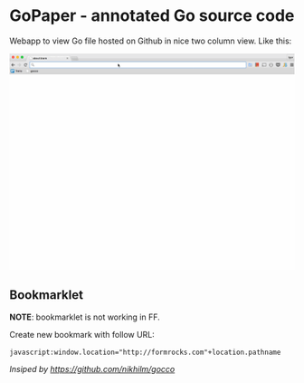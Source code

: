 # GoPaper - annotated Go source code

Webapp to view Go file hosted on Github in nice two column view. Like this: 

![Usage](https://raw.githubusercontent.com/vasilcovsky/gopaper/master/media/gocco.gif)

## Bookmarklet

**NOTE**: bookmarklet is not working in FF. 

Create new bookmark with follow URL: 
```
javascript:window.location="http://formrocks.com"+location.pathname
```


_Insiped by https://github.com/nikhilm/gocco_
